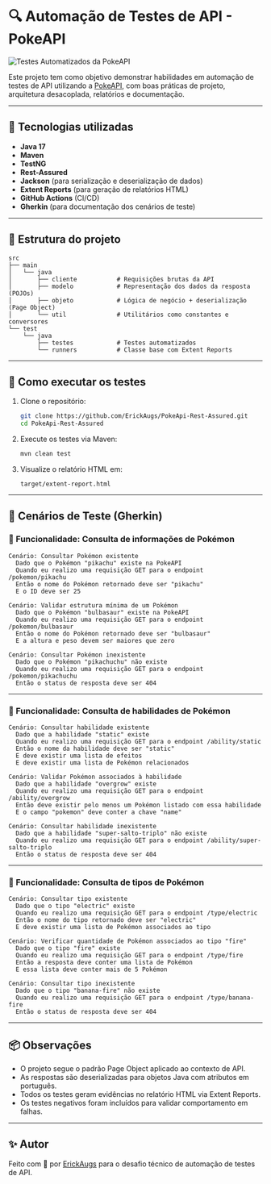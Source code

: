 # 🔍  Automação de Testes de API - PokeAPI

![Testes Automatizados da PokeAPI](https://github.com/ErickAugs/PokeApi-Rest-Assured/actions/workflows/api-tests.yml/badge.svg)

Este projeto tem como objetivo demonstrar habilidades em automação de testes de API utilizando a [PokeAPI](https://pokeapi.co/), com boas práticas de projeto, arquitetura desacoplada, relatórios e documentação.

---

## 🚀 Tecnologias utilizadas

- **Java 17**
- **Maven**
- **TestNG**
- **Rest-Assured**
- **Jackson** (para serialização e deserialização de dados)
- **Extent Reports** (para geração de relatórios HTML)
- **GitHub Actions** (CI/CD)
- **Gherkin** (para documentação dos cenários de teste)

---

## 🧱 Estrutura do projeto

```
src
├── main
│   └── java
│       ├── cliente           # Requisições brutas da API
│       ├── modelo            # Representação dos dados da resposta (POJOs)
│       ├── objeto            # Lógica de negócio + deserialização (Page Object)
│       └── util              # Utilitários como constantes e conversores
└── test
    └── java
        ├── testes            # Testes automatizados
        └── runners           # Classe base com Extent Reports
```

---

## 🧪 Como executar os testes

1. Clone o repositório:
   ```bash
   git clone https://github.com/ErickAugs/PokeApi-Rest-Assured.git
   cd PokeApi-Rest-Assured
   ```

2. Execute os testes via Maven:
   ```bash
   mvn clean test
   ```

3. Visualize o relatório HTML em:
   ```
   target/extent-report.html
   ```

---

## 📄 Cenários de Teste (Gherkin)

### 🔹 Funcionalidade: Consulta de informações de Pokémon

```gherkin
Cenário: Consultar Pokémon existente
  Dado que o Pokémon "pikachu" existe na PokeAPI
  Quando eu realizo uma requisição GET para o endpoint /pokemon/pikachu
  Então o nome do Pokémon retornado deve ser "pikachu"
  E o ID deve ser 25

Cenário: Validar estrutura mínima de um Pokémon
  Dado que o Pokémon "bulbasaur" existe na PokeAPI
  Quando eu realizo uma requisição GET para o endpoint /pokemon/bulbasaur
  Então o nome do Pokémon retornado deve ser "bulbasaur"
  E a altura e peso devem ser maiores que zero  

Cenário: Consultar Pokémon inexistente
  Dado que o Pokémon "pikachuchu" não existe
  Quando eu realizo uma requisição GET para o endpoint /pokemon/pikachuchu
  Então o status de resposta deve ser 404
```

---

### 🔹 Funcionalidade: Consulta de habilidades de Pokémon

```gherkin
Cenário: Consultar habilidade existente
  Dado que a habilidade "static" existe
  Quando eu realizo uma requisição GET para o endpoint /ability/static
  Então o nome da habilidade deve ser "static"
  E deve existir uma lista de efeitos
  E deve existir uma lista de Pokémon relacionados
   
Cenário: Validar Pokémon associados à habilidade
  Dado que a habilidade "overgrow" existe
  Quando eu realizo uma requisição GET para o endpoint /ability/overgrow
  Então deve existir pelo menos um Pokémon listado com essa habilidade
  E o campo "pokemon" deve conter a chave "name"

Cenário: Consultar habilidade inexistente
  Dado que a habilidade "super-salto-triplo" não existe
  Quando eu realizo uma requisição GET para o endpoint /ability/super-salto-triplo
  Então o status de resposta deve ser 404
```

---

### 🔹 Funcionalidade: Consulta de tipos de Pokémon

```gherkin
Cenário: Consultar tipo existente
  Dado que o tipo "electric" existe
  Quando eu realizo uma requisição GET para o endpoint /type/electric
  Então o nome do tipo retornado deve ser "electric"
  E deve existir uma lista de Pokémon associados ao tipo

Cenário: Verificar quantidade de Pokémon associados ao tipo "fire"
  Dado que o tipo "fire" existe
  Quando eu realizo uma requisição GET para o endpoint /type/fire
  Então a resposta deve conter uma lista de Pokémon
  E essa lista deve conter mais de 5 Pokémon

Cenário: Consultar tipo inexistente
  Dado que o tipo "banana-fire" não existe
  Quando eu realizo uma requisição GET para o endpoint /type/banana-fire
  Então o status de resposta deve ser 404
```

---

## 📦 Observações

- O projeto segue o padrão Page Object aplicado ao contexto de API.
- As respostas são deserializadas para objetos Java com atributos em português.
- Todos os testes geram evidências no relatório HTML via Extent Reports.
- Os testes negativos foram incluídos para validar comportamento em falhas.

---

## ✨ Autor

Feito com 💙 por [ErickAugs](https://github.com/ErickAugs) para o desafio técnico de automação de testes de API.